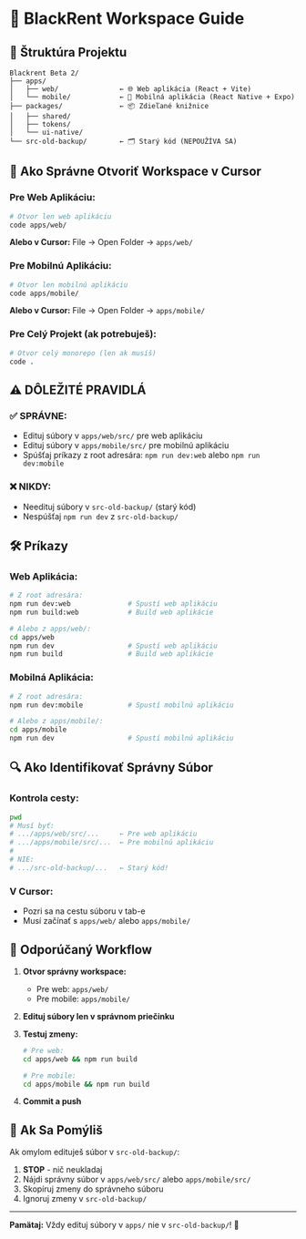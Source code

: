 # 🚀 BlackRent Workspace Guide

## 📁 Štruktúra Projektu

```
Blackrent Beta 2/
├── apps/
│   ├── web/               ← 🌐 Web aplikácia (React + Vite)
│   └── mobile/            ← 📱 Mobilná aplikácia (React Native + Expo)
├── packages/              ← 📦 Zdieľané knižnice
│   ├── shared/
│   ├── tokens/
│   └── ui-native/
└── src-old-backup/        ← 🗂️ Starý kód (NEPOUŽÍVA SA)
```

## 🎯 Ako Správne Otvoriť Workspace v Cursor

### Pre Web Aplikáciu:
```bash
# Otvor len web aplikáciu
code apps/web/
```
**Alebo v Cursor:** File → Open Folder → `apps/web/`

### Pre Mobilnú Aplikáciu:
```bash
# Otvor len mobilnú aplikáciu  
code apps/mobile/
```
**Alebo v Cursor:** File → Open Folder → `apps/mobile/`

### Pre Celý Projekt (ak potrebuješ):
```bash
# Otvor celý monorepo (len ak musíš)
code .
```

## ⚠️ DÔLEŽITÉ PRAVIDLÁ

### ✅ SPRÁVNE:
- Edituj súbory v `apps/web/src/` pre web aplikáciu
- Edituj súbory v `apps/mobile/src/` pre mobilnú aplikáciu
- Spúšťaj príkazy z root adresára: `npm run dev:web` alebo `npm run dev:mobile`

### ❌ NIKDY:
- Needituj súbory v `src-old-backup/` (starý kód)
- Nespúšťaj `npm run dev` z `src-old-backup/`

## 🛠️ Príkazy

### Web Aplikácia:
```bash
# Z root adresára:
npm run dev:web              # Spustí web aplikáciu
npm run build:web            # Build web aplikácie

# Alebo z apps/web/:
cd apps/web
npm run dev                  # Spustí web aplikáciu
npm run build                # Build web aplikácie
```

### Mobilná Aplikácia:
```bash
# Z root adresára:
npm run dev:mobile           # Spustí mobilnú aplikáciu

# Alebo z apps/mobile/:
cd apps/mobile
npm run dev                  # Spustí mobilnú aplikáciu
```

## 🔍 Ako Identifikovať Správny Súbor

### Kontrola cesty:
```bash
pwd
# Musí byť:
# .../apps/web/src/...     ← Pre web aplikáciu
# .../apps/mobile/src/...  ← Pre mobilnú aplikáciu
# 
# NIE:
# .../src-old-backup/...   ← Starý kód!
```

### V Cursor:
- Pozri sa na cestu súboru v tab-e
- Musí začínať s `apps/web/` alebo `apps/mobile/`

## 🎯 Odporúčaný Workflow

1. **Otvor správny workspace:**
   - Pre web: `apps/web/`
   - Pre mobile: `apps/mobile/`

2. **Edituj súbory len v správnom priečinku**

3. **Testuj zmeny:**
   ```bash
   # Pre web:
   cd apps/web && npm run build
   
   # Pre mobile:
   cd apps/mobile && npm run build
   ```

4. **Commit a push**

## 🚨 Ak Sa Pomýliš

Ak omylom edituješ súbor v `src-old-backup/`:
1. **STOP** - nič neukladaj
2. Nájdi správny súbor v `apps/web/src/` alebo `apps/mobile/src/`
3. Skopíruj zmeny do správneho súboru
4. Ignoruj zmeny v `src-old-backup/`

---

**Pamätaj:** Vždy edituj súbory v `apps/` nie v `src-old-backup/`! 🎯
